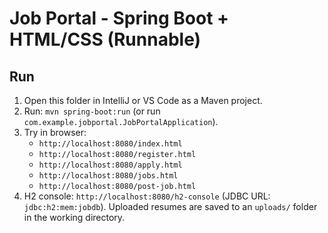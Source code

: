 
# Job Portal - Spring Boot + HTML/CSS (Runnable)

## Run
1) Open this folder in IntelliJ or VS Code as a Maven project.
2) Run: `mvn spring-boot:run`  (or run `com.example.jobportal.JobPortalApplication`).
3) Try in browser:
   - `http://localhost:8080/index.html`
   - `http://localhost:8080/register.html`
   - `http://localhost:8080/apply.html`
   - `http://localhost:8080/jobs.html`
   - `http://localhost:8080/post-job.html`
4) H2 console: `http://localhost:8080/h2-console` (JDBC URL: `jdbc:h2:mem:jobdb`).
Uploaded resumes are saved to an `uploads/` folder in the working directory.
